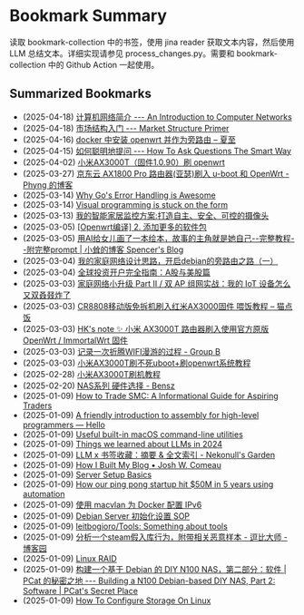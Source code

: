 # Bookmark Summary 
读取 bookmark-collection 中的书签，使用 jina reader 获取文本内容，然后使用 LLM 总结文本。详细实现请参见 process_changes.py。需要和 bookmark-collection 中的 Github Action 一起使用。
    
## Summarized Bookmarks
- (2025-04-18) [计算机网络简介 --- An Introduction to Computer Networks](202504/2025-04-18-%E8%AE%A1%E7%AE%97%E6%9C%BA%E7%BD%91%E7%BB%9C%E7%AE%80%E4%BB%8B-----an-introduction-to-computer-networks.md)
- (2025-04-18) [市场结构入门 --- Market Structure Primer](202504/2025-04-18-%E5%B8%82%E5%9C%BA%E7%BB%93%E6%9E%84%E5%85%A5%E9%97%A8-----market-structure-primer.md)
- (2025-04-16) [docker 中安装 openwrt 并作为旁路由 – 夏至](202504/2025-04-16-docker-%E4%B8%AD%E5%AE%89%E8%A3%85-openwrt-%E5%B9%B6%E4%BD%9C%E4%B8%BA%E6%97%81%E8%B7%AF%E7%94%B1-%E2%80%93-%E5%A4%8F%E8%87%B3.md)
- (2025-04-15) [如何聪明地提问 --- How To Ask Questions The Smart Way](202504/2025-04-15-%E5%A6%82%E4%BD%95%E8%81%AA%E6%98%8E%E5%9C%B0%E6%8F%90%E9%97%AE-----how-to-ask-questions-the-smart-way.md)
- (2025-04-02) [小米AX3000T（固件1.0.90）刷 openwrt](202504/2025-04-02-%E5%B0%8F%E7%B1%B3ax3000t%EF%BC%88%E5%9B%BA%E4%BB%B61.0.90%EF%BC%89%E5%88%B7-openwrt.md)
- (2025-03-27) [京东云 AX1800 Pro 路由器(亚瑟)刷入 u-boot 和 OpenWrt - Phyng 的博客](202503/2025-03-27-%E4%BA%AC%E4%B8%9C%E4%BA%91-ax1800-pro-%E8%B7%AF%E7%94%B1%E5%99%A8%28%E4%BA%9A%E7%91%9F%29%E5%88%B7%E5%85%A5-u-boot-%E5%92%8C-openwrt---phyng-%E7%9A%84%E5%8D%9A%E5%AE%A2.md)
- (2025-03-14) [Why Go's Error Handling is Awesome](202503/2025-03-14-why-go%27s-error-handling-is-awesome.md)
- (2025-03-14) [Visual programming is stuck on the form](202503/2025-03-14-visual-programming-is-stuck-on-the-form.md)
- (2025-03-13) [我的智能家居监控方案:打造自主、安全、可控的摄像头](202503/2025-03-13-%E6%88%91%E7%9A%84%E6%99%BA%E8%83%BD%E5%AE%B6%E5%B1%85%E7%9B%91%E6%8E%A7%E6%96%B9%E6%A1%88-%E6%89%93%E9%80%A0%E8%87%AA%E4%B8%BB%E3%80%81%E5%AE%89%E5%85%A8%E3%80%81%E5%8F%AF%E6%8E%A7%E7%9A%84%E6%91%84%E5%83%8F%E5%A4%B4.md)
- (2025-03-05) [[Openwrt编译] 2. 添加更多的软件包](202503/2025-03-05-%5Bopenwrt%E7%BC%96%E8%AF%91%5D-2.-%E6%B7%BB%E5%8A%A0%E6%9B%B4%E5%A4%9A%E7%9A%84%E8%BD%AF%E4%BB%B6%E5%8C%85.md)
- (2025-03-05) [用AI给女儿画了一本绘本，故事的主角就是她自己--完整教程--附完整prompt | 小耸的博客 Spencer's Blog](202503/2025-03-05-%E7%94%A8ai%E7%BB%99%E5%A5%B3%E5%84%BF%E7%94%BB%E4%BA%86%E4%B8%80%E6%9C%AC%E7%BB%98%E6%9C%AC%EF%BC%8C%E6%95%85%E4%BA%8B%E7%9A%84%E4%B8%BB%E8%A7%92%E5%B0%B1%E6%98%AF%E5%A5%B9%E8%87%AA%E5%B7%B1--%E5%AE%8C%E6%95%B4%E6%95%99%E7%A8%8B--%E9%99%84%E5%AE%8C%E6%95%B4prompt-%E5%B0%8F%E8%80%B8%E7%9A%84%E5%8D%9A%E5%AE%A2-spencer%27s-blog.md)
- (2025-03-04) [我的家庭网络设计思路，开启debian的旁路由之路（一）](202503/2025-03-04-%E6%88%91%E7%9A%84%E5%AE%B6%E5%BA%AD%E7%BD%91%E7%BB%9C%E8%AE%BE%E8%AE%A1%E6%80%9D%E8%B7%AF%EF%BC%8C%E5%BC%80%E5%90%AFdebian%E7%9A%84%E6%97%81%E8%B7%AF%E7%94%B1%E4%B9%8B%E8%B7%AF%EF%BC%88%E4%B8%80%EF%BC%89.md)
- (2025-03-04) [全球投资开户完全指南：A股与美股篇](202503/2025-03-04-%E5%85%A8%E7%90%83%E6%8A%95%E8%B5%84%E5%BC%80%E6%88%B7%E5%AE%8C%E5%85%A8%E6%8C%87%E5%8D%97%EF%BC%9Aa%E8%82%A1%E4%B8%8E%E7%BE%8E%E8%82%A1%E7%AF%87.md)
- (2025-03-03) [家庭网络小升级 Part II / 双 AP 组网实战：我的 IoT 设备怎么又双叒叕炸了](202503/2025-03-03-%E5%AE%B6%E5%BA%AD%E7%BD%91%E7%BB%9C%E5%B0%8F%E5%8D%87%E7%BA%A7-part-ii-%E5%8F%8C-ap-%E7%BB%84%E7%BD%91%E5%AE%9E%E6%88%98%EF%BC%9A%E6%88%91%E7%9A%84-iot-%E8%AE%BE%E5%A4%87%E6%80%8E%E4%B9%88%E5%8F%88%E5%8F%8C%E5%8F%92%E5%8F%95%E7%82%B8%E4%BA%86.md)
- (2025-03-03) [CR8808移动版免拆机刷入红米AX3000固件 喂饭教程 – 猫点饭](202503/2025-03-03-cr8808%E7%A7%BB%E5%8A%A8%E7%89%88%E5%85%8D%E6%8B%86%E6%9C%BA%E5%88%B7%E5%85%A5%E7%BA%A2%E7%B1%B3ax3000%E5%9B%BA%E4%BB%B6-%E5%96%82%E9%A5%AD%E6%95%99%E7%A8%8B-%E2%80%93-%E7%8C%AB%E7%82%B9%E9%A5%AD.md)
- (2025-03-03) [HK's note ✨ 小米 AX3000T 路由器刷入使用官方原版 OpenWrt / ImmortalWrt 固件](202503/2025-03-03-hk%27s-note-%E2%9C%A8-%E5%B0%8F%E7%B1%B3-ax3000t-%E8%B7%AF%E7%94%B1%E5%99%A8%E5%88%B7%E5%85%A5%E4%BD%BF%E7%94%A8%E5%AE%98%E6%96%B9%E5%8E%9F%E7%89%88-openwrt-immortalwrt-%E5%9B%BA%E4%BB%B6.md)
- (2025-03-03) [记录一次折腾WIFI漫游的过程 - Group B](202503/2025-03-03-%E8%AE%B0%E5%BD%95%E4%B8%80%E6%AC%A1%E6%8A%98%E8%85%BEwifi%E6%BC%AB%E6%B8%B8%E7%9A%84%E8%BF%87%E7%A8%8B---group-b.md)
- (2025-03-03) [小米AX3000T刷不死uboot+刷openwrt系统教程](202503/2025-03-03-%E5%B0%8F%E7%B1%B3ax3000t%E5%88%B7%E4%B8%8D%E6%AD%BBuboot%2B%E5%88%B7openwrt%E7%B3%BB%E7%BB%9F%E6%95%99%E7%A8%8B.md)
- (2025-02-28) [小米AX3000T刷机教程](202502/2025-02-28-%E5%B0%8F%E7%B1%B3ax3000t%E5%88%B7%E6%9C%BA%E6%95%99%E7%A8%8B.md)
- (2025-02-20) [NAS系列 硬件选择 - Bensz](202502/2025-02-20-nas%E7%B3%BB%E5%88%97-%E7%A1%AC%E4%BB%B6%E9%80%89%E6%8B%A9---bensz.md)
- (2025-01-09) [How to Trade SMC: A Informational Guide for Aspiring Traders](202501/2025-01-09-how-to-trade-smc-a-informational-guide-for-aspiring-traders.md)
- (2025-01-09) [A friendly introduction to assembly for high-level programmers — Hello](202501/2025-01-09-a-friendly-introduction-to-assembly-for-high-level-programmers-%E2%80%94-hello.md)
- (2025-01-09) [Useful built-in macOS command-line utilities](202501/2025-01-09-useful-built-in-macos-command-line-utilities.md)
- (2025-01-09) [Things we learned about LLMs in 2024](202501/2025-01-09-things-we-learned-about-llms-in-2024.md)
- (2025-01-09) [LLM x 书签收藏：摘要 & 全文索引 - Nekonull's Garden](202501/2025-01-09-llm-x-%E4%B9%A6%E7%AD%BE%E6%94%B6%E8%97%8F%EF%BC%9A%E6%91%98%E8%A6%81-%26-%E5%85%A8%E6%96%87%E7%B4%A2%E5%BC%95---nekonull%27s-garden.md)
- (2025-01-09) [How I Built My Blog • Josh W. Comeau](202501/2025-01-09-how-i-built-my-blog-%E2%80%A2-josh-w.-comeau.md)
- (2025-01-09) [Server Setup Basics](202501/2025-01-09-server-setup-basics.md)
- (2025-01-09) [How our ping pong startup hit $50M in 5 years using automation](202501/2025-01-09-how-our-ping-pong-startup-hit-%2450m-in-5-years-using-automation.md)
- (2025-01-09) [使用 macvlan 为 Docker 配置 IPv6](202501/2025-01-09-%E4%BD%BF%E7%94%A8-macvlan-%E4%B8%BA-docker-%E9%85%8D%E7%BD%AE-ipv6.md)
- (2025-01-09) [Debian Server 初始化设置 SOP](202501/2025-01-09-debian-server-%E5%88%9D%E5%A7%8B%E5%8C%96%E8%AE%BE%E7%BD%AE-sop.md)
- (2025-01-09) [leitbogioro/Tools: Something about tools](202501/2025-01-09-leitbogioro-tools-something-about-tools.md)
- (2025-01-09) [分析一个steam假入库行为，附带相关恶意样本 - 逗比大师 - 博客园](202501/2025-01-09-%E5%88%86%E6%9E%90%E4%B8%80%E4%B8%AAsteam%E5%81%87%E5%85%A5%E5%BA%93%E8%A1%8C%E4%B8%BA%EF%BC%8C%E9%99%84%E5%B8%A6%E7%9B%B8%E5%85%B3%E6%81%B6%E6%84%8F%E6%A0%B7%E6%9C%AC---%E9%80%97%E6%AF%94%E5%A4%A7%E5%B8%88---%E5%8D%9A%E5%AE%A2%E5%9B%AD.md)
- (2025-01-09) [Linux RAID](202501/2025-01-09-linux-raid.md)
- (2025-01-09) [构建一个基于 Debian 的 DIY N100 NAS，第二部分：软件 | PCat 的秘密之地 --- Building a N100 Debian-based DIY NAS, Part 2: Software | PCat's Secret Place](202501/2025-01-09-%E6%9E%84%E5%BB%BA%E4%B8%80%E4%B8%AA%E5%9F%BA%E4%BA%8E-debian-%E7%9A%84-diy-n100-nas%EF%BC%8C%E7%AC%AC%E4%BA%8C%E9%83%A8%E5%88%86%EF%BC%9A%E8%BD%AF%E4%BB%B6-pcat-%E7%9A%84%E7%A7%98%E5%AF%86%E4%B9%8B%E5%9C%B0-----building-a-n100-debian-based-diy-nas%2C-part-2-software-pcat%27s-secret-place.md)
- (2025-01-09) [How To Configure Storage On Linux](202501/2025-01-09-how-to-configure-storage-on-linux.md)
